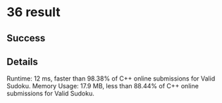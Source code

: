 # 36 result

## Success

## Details

Runtime: 12 ms, faster than 98.38% of C++ online submissions for Valid Sudoku.
Memory Usage: 17.9 MB, less than 88.44% of C++ online submissions for Valid Sudoku.
